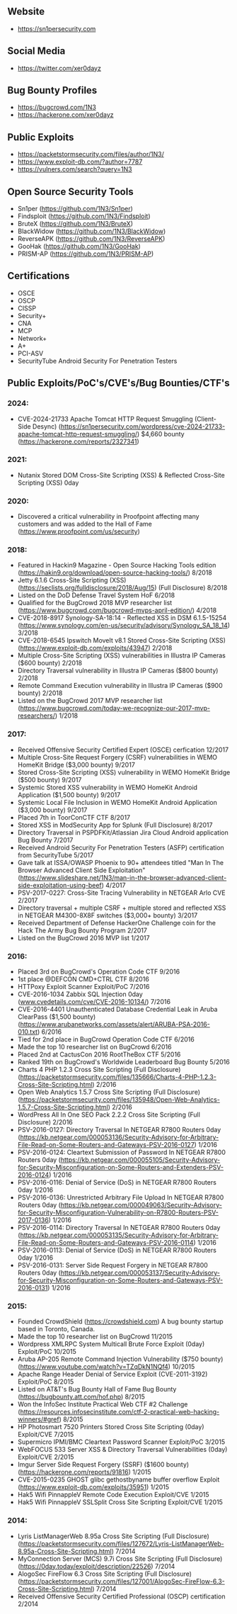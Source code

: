 ## Website
- https://sn1persecurity.com

## Social Media
- https://twitter.com/xer0dayz

## Bug Bounty Profiles
- https://bugcrowd.com/1N3
- https://hackerone.com/xer0dayz

## Public Exploits
- https://packetstormsecurity.com/files/author/1N3/
- https://www.exploit-db.com/?author=7787
- https://vulners.com/search?query=1N3

## Open Source Security Tools
- Sn1per (https://github.com/1N3/Sn1per)
- Findsploit (https://github.com/1N3/Findsploit)
- BruteX (https://github.com/1N3/BruteX)
- BlackWidow (https://github.com/1N3/BlackWidow)
- ReverseAPK (https://github.com/1N3/ReverseAPK)
- GooHak (https://github.com/1N3/GooHak)
- PRISM-AP (https://github.com/1N3/PRISM-AP)

## Certifications
- OSCE
- OSCP
- CISSP
- Security+
- CNA
- MCP
- Network+
- A+
- PCI-ASV
- SecurityTube Android Security For Penetration Testers

## Public Exploits/PoC's/CVE's/Bug Bounties/CTF's

### 2024:
- CVE-2024-21733 Apache Tomcat HTTP Request Smuggling (Client- Side Desync) (https://sn1persecurity.com/wordpress/cve-2024-21733-apache-tomcat-http-request-smuggling/) $4,660 bounty (https://hackerone.com/reports/2327341)

### 2021:
- Nutanix Stored DOM Cross-Site Scripting (XSS) & Reflected Cross-Site Scripting (XSS) 0day

### 2020:
- Discovered a critical vulnerability in Proofpoint affecting many customers and was added to the Hall of Fame (https://www.proofpoint.com/us/security)

### 2018:
- Featured in Hackin9 Magazine - Open Source Hacking Tools edition (https://hakin9.org/download/open-source-hacking-tools/) 8/2018
- Jetty 6.1.6 Cross-Site Scripting (XSS) (https://seclists.org/fulldisclosure/2018/Aug/15) (Full Disclosure) 8/2018
- Listed on the DoD Defense Travel System HoF 6/2018
- Qualified for the BugCrowd 2018 MVP researcher list (https://www.bugcrowd.com/bugcrowd-mvps-april-edition/) 4/2018
- CVE-2018-8917 Synology-SA-18:14 - Reflected XSS in DSM 6.1.5-15254 (https://www.synology.com/en-us/security/advisory/Synology_SA_18_14) 3/2018
- CVE-2018-6545 Ipswitch MoveIt v8.1 Stored Cross-Site Scripting (XSS) (https://www.exploit-db.com/exploits/43947) 2/2018
- Multiple Cross-Site Scripting (XSS) vulnerabilities in Illustra IP Cameras ($600 bounty) 2/2018
- Directory Traversal vulnerability in Illustra IP Cameras ($800 bounty) 2/2018
- Remote Command Execution vulnerability in Illustra IP Cameras ($900 bounty) 2/2018
- Listed on the BugCrowd 2017 MVP researcher list (https://www.bugcrowd.com/today-we-recognize-our-2017-mvp-researchers/) 1/2018

### 2017:
- Received Offensive Security Certified Expert (OSCE) cerfication 12/2017
- Multiple Cross-Site Request Forgery (CSRF) vulnerabilities in WEMO HomeKit Bridge ($3,000 bounty) 9/2017
- Stored Cross-Site Scripting (XSS) vulnerability in WEMO HomeKit Bridge ($500 bounty) 9/2017
- Systemic Stored XSS vulnerability in WEMO HomeKit Android Application ($1,500 bounty) 9/2017
- Systemic Local File Inclusion in WEMO HomeKit Android Application ($3,000 bounty) 9/2017
- Placed 7th in ToorConCTF CTF 8/2017
- Stored XSS in ModSecurity App for Splunk (Full Disclosure) 8/2017
- Directory Traversal in PSPDFKit/Atlassian Jira Cloud Android application Bug Bounty 7/2017
- Received Android Security For Penetration Testers (ASFP) certification from SecurityTube 5/2017
- Gave talk at ISSA/OWASP Phoenix to 90+ attendees titled "Man In The Browser Advanced Client Side Exploitation" (https://www.slideshare.net/1N3/man-in-the-browser-advanced-client-side-exploitation-using-beef) 4/2017
- PSV-2017-0227: Cross-Site Tracing Vulnerability in NETGEAR Arlo CVE 2/2017
- Directory traversal + multiple CSRF + multiple stored and reflected XSS in NETGEAR M4300-8X8F switches ($3,000+ bounty) 3/2017
- Received Department of Defense HackerOne Challenge coin for the Hack The Army Bug Bounty Program 2/2017
- Listed on the BugCrowd 2016 MVP list 1/2017

### 2016:
- Placed 3rd on BugCrowd's Operation Code CTF 9/2016
- 1st place @DEFCON CMD+CTRL CTF 8/2016
- HTTPoxy Exploit Scanner Exploit/PoC 7/2016
- CVE-2016-1034 Zabbix SQL Injection 0day (www.cvedetails.com/cve/CVE-2016-10134/) 7/2016
- CVE-2016-4401 Unauthenticated Database Credential Leak in Aruba ClearPass ($1,500 bounty) (https://www.arubanetworks.com/assets/alert/ARUBA-PSA-2016-010.txt) 6/2016
- Tied for 2nd place in BugCrowd Operation Code CTF 6/2016
- Made the top 10 researcher list on BugCrowd 6/2016
- Placed 2nd at CactusCon 2016 RootTheBox CTF 5/2016
- Ranked 19th on BugCrowd's Worldwide Leaderboard Bug Bounty 5/2016
- Charts 4 PHP 1.2.3 Cross Site Scripting (Full Disclosure) (https://packetstormsecurity.com/files/135666/Charts-4-PHP-1.2.3-Cross-Site-Scripting.html) 2/2016
- Open Web Analytics 1.5.7 Cross Site Scripting (Full Disclosure) (https://packetstormsecurity.com/files/135948/Open-Web-Analytics-1.5.7-Cross-Site-Scripting.html) 2/2016
- WordPress All In One SEO Pack 2.2.2 Cross Site Scripting (Full Disclosure) 2/2016
- PSV-2016-0127: Directory Traversal In NETGEAR R7800 Routers 0day (https://kb.netgear.com/000053136/Security-Advisory-for-Arbitrary-File-Read-on-Some-Routers-and-Gateways-PSV-2016-0127) 1/2016
- PSV-2016-0124: Cleartext Submission of Password In NETGEAR R7800 Routers 0day (https://kb.netgear.com/000055105/Security-Advisory-for-Security-Misconfiguration-on-Some-Routers-and-Extenders-PSV-2016-0124) 1/2016
- PSV-2016-0116: Denial of Service (DoS) in NETGEAR R7800 Routers 0day 1/2016
- PSV-2016-0136: Unrestricted Arbitrary File Upload In NETGEAR R7800 Routers 0day (https://kb.netgear.com/000049063/Security-Advisory-for-Security-Misconfiguration-Vulnerability-on-R7800-Routers-PSV-2017-0136) 1/2016
- PSV-2016-0114: Directory Traversal In NETGEAR R7800 Routers 0day (https://kb.netgear.com/000053135/Security-Advisory-for-Arbitrary-File-Read-on-Some-Routers-and-Gateways-PSV-2016-0114) 1/2016
- PSV-2016-0113: Denial of Service (DoS) in NETGEAR R7800 Routers 0day 1/2016
- PSV-2016-0131: Server Side Request Forgery in NETGEAR R7800 Routers 0day (https://kb.netgear.com/000053137/Security-Advisory-for-Security-Misconfiguration-on-Some-Routers-and-Gateways-PSV-2016-0131) 1/2016

### 2015:
- Founded CrowdShield (https://crowdshield.com) A bug bounty startup based in Toronto, Canada. 
- Made the top 10 researcher list on BugCrowd 11/2015
- Wordpress XMLRPC System Multicall Brute Force Exploit (0day) Exploit/PoC 10/2015
- Aruba AP-205 Remote Command Injection Vulnerability ($750 bounty) (https://www.youtube.com/watch?v=TZqDkN1NQf4) 10/2015
- Apache Range Header Denial of Service Exploit (CVE-2011-3192) Exploit/PoC 8/2015
- Listed on AT&T's Bug Bounty Hall of Fame Bug Bounty (https://bugbounty.att.com/hof.php) 8/2015
- Won the InfoSec Institute Practical Web CTF #2 Challenge (https://resources.infosecinstitute.com/ctf-2-practical-web-hacking-winners/#gref) 8/2015
- HP Photosmart 7520 Printers Stored Cross Site Scripting (0day) Exploit/CVE 7/2015
- Supermicro IPMI/BMC Cleartext Password Scanner Exploit/PoC 3/2015
- WebFOCUS 533 Server XSS & Directory Traversal Vulnerabilities (0day) Exploit/CVE 2/2015
- Imgur Server Side Request Forgery (SSRF) ($1600 bounty) (https://hackerone.com/reports/91816) 1/2015
- CVE-2015-0235 GHOST glibc gethostbyname buffer overflow Exploit (https://www.exploit-db.com/exploits/35951) 1/2015
- Hak5 Wifi PinnappleV Remote Code Execution Exploit/CVE 1/2015
- Hak5 Wifi PinnappleV SSLSplit Cross Site Scripting Exploit/CVE 1/2015

### 2014:
- Lyris ListManagerWeb 8.95a Cross Site Scripting (Full Disclosure) (https://packetstormsecurity.com/files/127672/Lyris-ListManagerWeb-8.95a-Cross-Site-Scripting.html) 7/2014
- MyConnection Server (MCS) 9.7i Cross Site Scripting (Full Disclosure) (https://0day.today/exploit/description/22526) 7/2014
- AlogoSec FireFlow 6.3 Cross Site Scripting (Full Disclosure) (https://packetstormsecurity.com/files/127001/AlogoSec-FireFlow-6.3-Cross-Site-Scripting.html) 7/2014
- Received Offensive Security Certified Professional (OSCP) certification 2/2014
